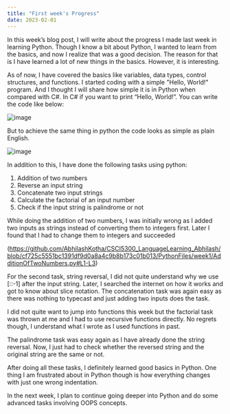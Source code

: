 ```yaml
---
title: "First week's Progress"
date: 2023-02-01
---
```


In this week’s blog post, I will write about the progress I made last week in learning Python. Though I know a bit about Python, I wanted to learn from the basics, and now I realize that was a good decision. The reason for that is I have learned a lot of new things in the basics. However, it is interesting.

As of now, I have covered the basics like variables, data types, control structures, and functions. I started coding with a simple "Hello, World!" program. And I thought I will share how simple it is in Python when compared with C#.
In C# if you want to print “Hello, World!”. You can write the code like below:

![image](https://user-images.githubusercontent.com/113061137/216228783-71b8a2c2-2e80-49d6-8f1a-213bf9f10e81.png)

But to achieve the same thing in python the code looks as simple as plain English.

![image](https://user-images.githubusercontent.com/113061137/216228790-26207ffd-1517-4d53-889d-6954f95e2ced.png)

In addition to this, I have done the following tasks using python:

1.	Addition of two numbers
2.	Reverse an input string
3.	Concatenate two input strings
4.	Calculate the factorial of an input number
5.	Check if the input string is palindrome or not


While doing the addition of two numbers, I was initially wrong as I added two inputs as strings instead of converting them to integers first. Later I found that I had to change them to integers and succeeded

(https://github.com/AbhilashKotha/CSCI5300_LanguageLearning_Abhilash/blob/cf725c5551bc1391df9d0a8a4c9b8b173c01b013/PythonFiles/week1/AdditionOfTwoNumbers.py#L1-L3)

For the second task, string reversal, I did not quite understand why we use [::-1] after the input string. Later, I searched the internet on how it works and got to know about slice notation. The concatenation task was again easy as there was nothing to typecast and just adding two inputs does the task. 

I did not quite want to jump into functions this week but the factorial task was thrown at me and I had to use recursive functions directly. No regrets though, I understand what I wrote as I used functions in past. 

The palindrome task was easy again as I have already done the string reversal. Now, I just had to check whether the reversed string and the original string are the same or not.

After doing all these tasks, I definitely learned good basics in Python. One thing I am frustrated about in Python though is how everything changes with just one wrong indentation. 

In the next week, I plan to continue going deeper into Python and do some advanced tasks involving OOPS concepts.
